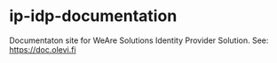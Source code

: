 # ip-idp-documentation
Documentaton site for WeAre Solutions Identity Provider Solution. See: https://doc.olevi.fi

